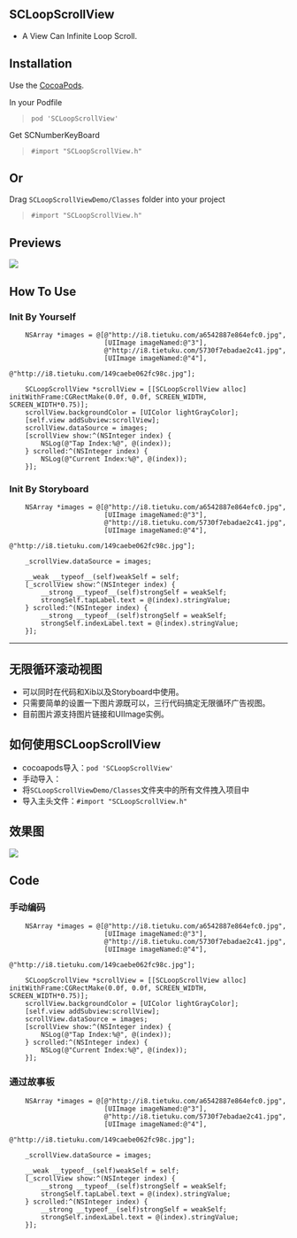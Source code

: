## SCLoopScrollView
* A View Can Infinite Loop Scroll.

## Installation
Use the [CocoaPods](http://github.com/CocoaPods/CocoaPods).

In your Podfile
>`pod 'SCLoopScrollView'`

Get SCNumberKeyBoard
>`#import "SCLoopScrollView.h"`

## Or
Drag `SCLoopScrollViewDemo/Classes` folder into your project
>`#import "SCLoopScrollView.h"`

## Previews
![](http://i1.tietuku.com/7db519b122670a90.gif)

## How To Use
### Init By Yourself
```objc
    NSArray *images = @[@"http://i8.tietuku.com/a6542887e864efc0.jpg",
                        [UIImage imageNamed:@"3"],
                        @"http://i8.tietuku.com/5730f7ebadae2c41.jpg",
                        [UIImage imageNamed:@"4"],
                        @"http://i8.tietuku.com/149caebe062fc98c.jpg"];
    
    SCLoopScrollView *scrollView = [[SCLoopScrollView alloc] initWithFrame:CGRectMake(0.0f, 0.0f, SCREEN_WIDTH, SCREEN_WIDTH*0.75)];
    scrollView.backgroundColor = [UIColor lightGrayColor];
    [self.view addSubview:scrollView];
    scrollView.dataSource = images;
    [scrollView show:^(NSInteger index) {
        NSLog(@"Tap Index:%@", @(index));
    } scrolled:^(NSInteger index) {
        NSLog(@"Current Index:%@", @(index));
    }];
```

### Init By Storyboard
```objc
    NSArray *images = @[@"http://i8.tietuku.com/a6542887e864efc0.jpg",
                        [UIImage imageNamed:@"3"],
                        @"http://i8.tietuku.com/5730f7ebadae2c41.jpg",
                        [UIImage imageNamed:@"4"],
                        @"http://i8.tietuku.com/149caebe062fc98c.jpg"];
    
    _scrollView.dataSource = images;
    
    __weak __typeof__(self)weakSelf = self;
    [_scrollView show:^(NSInteger index) {
        __strong __typeof__(self)strongSelf = weakSelf;
        strongSelf.tapLabel.text = @(index).stringValue;
    } scrolled:^(NSInteger index) {
        __strong __typeof__(self)strongSelf = weakSelf;
        strongSelf.indexLabel.text = @(index).stringValue;
    }];
```

-----------------

## 无限循环滚动视图
* 可以同时在代码和Xib以及Storyboard中使用。
* 只需要简单的设置一下图片源既可以，三行代码搞定无限循环广告视图。
* 目前图片源支持图片链接和UIImage实例。

## 如何使用SCLoopScrollView
* cocoapods导入：`pod 'SCLoopScrollView'`
* 手动导入：
* 将`SCLoopScrollViewDemo/Classes`文件夹中的所有文件拽入项目中
* 导入主头文件：`#import "SCLoopScrollView.h"`

## 效果图
![](http://i1.tietuku.com/7db519b122670a90.gif)

## Code
### 手动编码
```objc
    NSArray *images = @[@"http://i8.tietuku.com/a6542887e864efc0.jpg",
                        [UIImage imageNamed:@"3"],
                        @"http://i8.tietuku.com/5730f7ebadae2c41.jpg",
                        [UIImage imageNamed:@"4"],
                        @"http://i8.tietuku.com/149caebe062fc98c.jpg"];
    
    SCLoopScrollView *scrollView = [[SCLoopScrollView alloc] initWithFrame:CGRectMake(0.0f, 0.0f, SCREEN_WIDTH, SCREEN_WIDTH*0.75)];
    scrollView.backgroundColor = [UIColor lightGrayColor];
    [self.view addSubview:scrollView];
    scrollView.dataSource = images;
    [scrollView show:^(NSInteger index) {
        NSLog(@"Tap Index:%@", @(index));
    } scrolled:^(NSInteger index) {
        NSLog(@"Current Index:%@", @(index));
    }];
```

### 通过故事板
```objc
    NSArray *images = @[@"http://i8.tietuku.com/a6542887e864efc0.jpg",
                        [UIImage imageNamed:@"3"],
                        @"http://i8.tietuku.com/5730f7ebadae2c41.jpg",
                        [UIImage imageNamed:@"4"],
                        @"http://i8.tietuku.com/149caebe062fc98c.jpg"];
    
    _scrollView.dataSource = images;
    
    __weak __typeof__(self)weakSelf = self;
    [_scrollView show:^(NSInteger index) {
        __strong __typeof__(self)strongSelf = weakSelf;
        strongSelf.tapLabel.text = @(index).stringValue;
    } scrolled:^(NSInteger index) {
        __strong __typeof__(self)strongSelf = weakSelf;
        strongSelf.indexLabel.text = @(index).stringValue;
    }];
```

